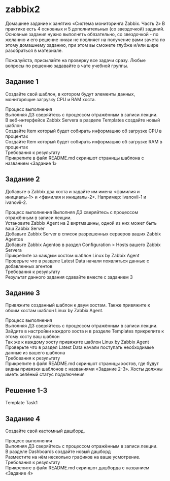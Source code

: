 # zabbix2
Домашнее задание к занятию «Система мониторинга Zabbix. Часть 2» 
В практике есть 4 основных и 5 дополнительных (со звездочкой) заданий. Основные задания нужно выполнять обязательно, со звездочкой - по желанию и его решение никак не повлияет на получение вами зачета по этому домашнему заданию, при этом вы сможете глубже и/или шире разобраться в материале. 

Пожалуйста, присылайте на проверку все задачи сразу. Любые вопросы по решению задавайте в чате учебной группы. 


## Задание 1  
Создайте свой шаблон, в котором будут элементы данных, мониторящие загрузку CPU и RAM хоста.  

Процесс выполнения  
Выполняя ДЗ сверяйтесь с процессом отражённым в записи лекции.  
В веб-интерфейсе Zabbix Servera в разделе Templates создайте новый шаблон  
Создайте Item который будет собирать информацию об загрузке CPU в процентах  
Создайте Item который будет собирать информацию об загрузке RAM в процентах  
Требования к результату  
 Прикрепите в файл README.md скриншот страницы шаблона с названием «Задание 1»  
## Задание 2  
Добавьте в Zabbix два хоста и задайте им имена <фамилия и инициалы-1> и <фамилия и инициалы-2>. Например: ivanovii-1 и ivanovii-2.  

Процесс выполнения
Выполняя ДЗ сверяйтесь с процессом отражённым в записи лекции.  
Установите Zabbix Agent на 2 виртмашины, одной из них может быть ваш Zabbix Server  
Добавьте Zabbix Server в список разрешенных серверов ваших Zabbix Agentов  
Добавьте Zabbix Agentов в раздел Configuration > Hosts вашего Zabbix Servera  
Прикрепите за каждым хостом шаблон Linux by Zabbix Agent  
Проверьте что в разделе Latest Data начали появляться данные с добавленных агентов  
Требования к результату  
 Результат данного задания сдавайте вместе с заданием 3  
## Задание 3  
Привяжите созданный шаблон к двум хостам. Также привяжите к обоим хостам шаблон Linux by Zabbix Agent.  

Процесс выполнения  
Выполняя ДЗ сверяйтесь с процессом отражённым в записи лекции.  
Зайдите в настройки каждого хоста и в разделе Templates прикрепите к этому хосту ваш шаблон  
Так же к каждому хосту привяжите шаблон Linux by Zabbix Agent  
Проверьте что в раздел Latest Data начали поступать необходимые данные из вашего шаблона  
Требования к результату  
 Прикрепите в файл README.md скриншот страницы хостов, где будут видны привязки шаблонов с названиями «Задание 2-3». Хосты должны иметь зелёный статус подключения  

## Решение 1-3  
Template Task1  

## Задание 4  
Создайте свой кастомный дашборд.  

Процесс выполнения  
Выполняя ДЗ сверяйтесь с процессом отражённым в записи лекции.  
В разделе Dashboards создайте новый дашборд  
Разместите на нём несколько графиков на ваше усмотрение.  
Требования к результату  
 Прикрепите в файл README.md скриншот дашборда с названием «Задание 4»  
